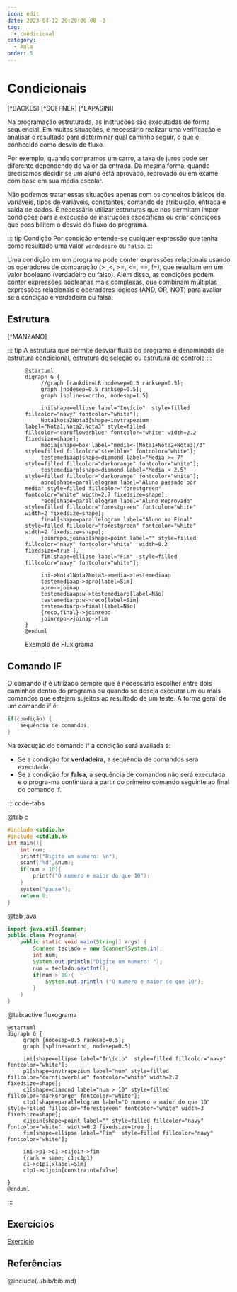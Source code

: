 ```yaml
---
icon: edit
date: 2023-04-12 20:20:00.00 -3
tag:
  - condicional
category:
  - Aula
order: 5
---
```


# Condicionais

[^BACKES] [^SOFFNER] [^LAPASINI]

Na programação estruturada, as instruções são executadas de forma sequencial. Em muitas situações, é necessário realizar uma verificação e analisar o resultado para determinar qual caminho seguir, o que é conhecido como desvio de fluxo. 

Por exemplo, quando compramos um carro, a taxa de juros pode ser diferente dependendo do valor da entrada. Da mesma forma, quando precisamos decidir se um aluno está aprovado, reprovado ou em exame com base em sua média escolar. 

Não podemos tratar essas situações apenas com os conceitos básicos de variáveis, tipos de variáveis, constantes, comando de atribuição, entrada e saída de dados. É necessário utilizar estruturas que nos permitam impor condições para a execução de instruções específicas ou criar condições que possibilitem o desvio do fluxo do programa.

::: tip Condição
Por condição entende-se qualquer expressão que tenha como resultado uma valor `verdadeiro` ou `falso`. 
:::


Uma condição em um programa pode conter expressões relacionais usando os operadores de comparação (> ,<, >=, <=, ==, !=), que resultam em um valor booleano (verdadeiro ou falso). Além disso, as condições podem conter expressões booleanas mais complexas, que combinam múltiplas expressões relacionais e operadores lógicos (AND, OR, NOT) para avaliar se a condição é verdadeira ou falsa.





## Estrutura

[^MANZANO]

::: tip 
A estrutura que permite desviar fluxo do programa é denominada de estrutura condicional, estrutura de seleção ou estrutura de controle 
:::
<figure>

```plantuml
@startuml
digraph G {
     //graph [rankdir=LR nodesep=0.5 ranksep=0.5];
     graph [nodesep=0.5 ranksep=0.5];
     graph [splines=ortho, nodesep=1.5]

     ini[shape=ellipse label="In\ício"  style=filled fillcolor="navy" fontcolor="white"];
     Nota1Nota2Nota3[shape=invtrapezium label="Nota1,Nota2,Nota3" style=filled fillcolor="cornflowerblue" fontcolor="white" width=2.2 fixedsize=shape];
     media[shape=box label="media<-(Nota1+Nota2+Nota3)/3" style=filled fillcolor="steelblue" fontcolor="white"];
     testemediaap[shape=diamond label="Media >= 7" style=filled fillcolor="darkorange" fontcolor="white"];
     testemediarp[shape=diamond label="Media < 2.5" style=filled fillcolor="darkorange" fontcolor="white"];
     apro[shape=parallelogram label="Aluno passado por média" style=filled fillcolor="forestgreen" fontcolor="white" width=2.7 fixedsize=shape];
     reco[shape=parallelogram label="Aluno Reprovado" style=filled fillcolor="forestgreen" fontcolor="white" width=2 fixedsize=shape];
     final[shape=parallelogram label="Aluno na Final" style=filled fillcolor="forestgreen" fontcolor="white" width=2 fixedsize=shape];
     joinrepo,joinap[shape=point label="" style=filled fillcolor="navy" fontcolor="white"  width=0.2 fixedsize=true ];
     fim[shape=ellipse label="Fim"  style=filled fillcolor="navy" fontcolor="white"];
     
     ini->Nota1Nota2Nota3->media->testemediaap
     testemediaap->apro[label=Sim]
     apro->joinap
     testemediaap:w->testemediarp[label=Não]
     testemediarp:w->reco[label=Sim]
     testemediarp->final[label=Não]
     {reco,final}->joinrepo
     joinrepo->joinap->fim
}
@enduml
```

<figcaption>Exemplo de Fluxigrama</figcaption>
</figure>

## Comando IF

O comando if é utilizado sempre que é necessário escolher entre dois caminhos dentro do programa ou quando se deseja executar um ou mais comandos que estejam sujeitos ao resultado de um teste. A forma geral de um comando if é:
```c
if(condição) { 
    sequência de comandos;
}
```

Na execução do comando if a condição será avaliada e:

- Se a condição for **verdadeira**, a sequência de comandos será executada.
- Se a condição for **falsa**, a sequência de comandos não será executada, e o progra-ma continuará a partir do primeiro comando seguinte ao final do comando if.

::: code-tabs

@tab c

```c
#include <stdio.h>
#include <stdlib.h>
int main(){
    int num;
    printf("Digite um numero: \n");
    scanf("%d",&num);
    if(num > 10){
        printf("O numero e maior do que 10");
    }        
    system("pause");  
    return 0;
}
```
@tab java

```java
import java.util.Scanner;
public class Programa{
    public static void main(String[] args) {
        Scanner teclado = new Scanner(System.in);
        int num;
        System.out.println("Digite um numero: ");
        num = teclado.nextInt();
        if(num > 10){
            System.out.println ("O numero e maior do que 10");
        }        
    }
}
```

@tab:active fluxograma

```plantuml
@startuml
digraph G {
     graph [nodesep=0.5 ranksep=0.5];
     graph [splines=ortho, nodesep=0.5]

     ini[shape=ellipse label="In\ício"  style=filled fillcolor="navy" fontcolor="white"];
     p1[shape=invtrapezium label="num" style=filled fillcolor="cornflowerblue" fontcolor="white" width=2.2 fixedsize=shape];
     c1[shape=diamond label="num > 10" style=filled fillcolor="darkorange" fontcolor="white"];
     c1p1[shape=parallelogram label="O numero e maior do que 10" style=filled fillcolor="forestgreen" fontcolor="white" width=3 fixedsize=shape];
     c1join[shape=point label="" style=filled fillcolor="navy" fontcolor="white"  width=0.2 fixedsize=true ];
     fim[shape=ellipse label="Fim"  style=filled fillcolor="navy" fontcolor="white"];
     
     ini->p1->c1->c1join->fim
     {rank = same; c1;c1p1}
     c1->c1p1[xlabel=Sim]
     c1p1->c1join[constraint=false]
     
}
@enduml
```


:::



## Exercícios

[Exercício](exercicios/02_condicional.md)

## Referências

@include(../bib/bib.md)



